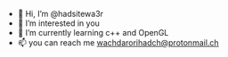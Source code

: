 - 👋 Hi, I’m @hadsitewa3r
- 👀 I’m interested in you
- 🌱 I’m currently learning c++ and OpenGL
- 📫 you can reach me wachdarorihadch@protonmail.ch

<!---
hadsitewa3r/hadsitewa3r is a ✨ special ✨ repository because its `README.md` (this file) appears on your GitHub profile.
You can click the Preview link to take a look at your changes.
--->
